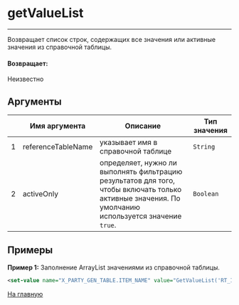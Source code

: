 # getValueList

---

Возвращает список строк, содержащих все значения или активные значения из справочной таблицы.

#### Возвращает:

Неизвестно

## Аргументы

|  | Имя аргумента | Описание | Тип значения |
| --- | --- | --- | --- |
| 1 | referenceTableName | указывает имя в справочной таблице | `String` |
| 2 | activeOnly | определяет, нужно ли выполнять фильтрацию результатов для того, чтобы включать только активные значения. По умолчанию используется значение `true`. | `Boolean` |

## Примеры

**Пример 1:** Заполнение ArrayList значениями из справочной таблицы.
```xml
<set-value name="X_PARTY_GEN_TABLE.ITEM_NAME" value="GetValueList('RT_ITEM_LIST')"/>
```



[На главную](./)